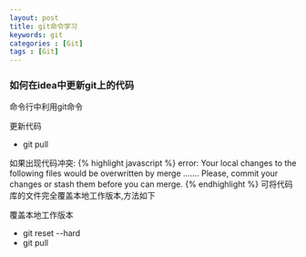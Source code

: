 ```yaml
---
layout: post
title: git命令学习
keywords: git
categories : [Git]
tags : [Git]
---
```

### 如何在idea中更新git上的代码

命令行中利用git命令

更新代码

* git pull

如果出现代码冲突:
{% highlight javascript %}
error: Your local changes to the following files would be overwritten by merge
        .......
Please, commit your changes or stash them before you can merge.
{% endhighlight %}
可将代码库的文件完全覆盖本地工作版本,方法如下

覆盖本地工作版本

* git reset --hard
* git pull